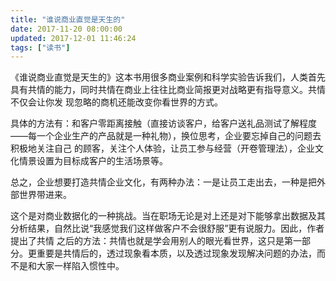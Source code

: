 ```yaml
---
title: "谁说商业直觉是天生的"
date: 2017-11-20 08:00:00
updated: 2017-12-01 11:46:24
tags: ["读书"]
---
```

《谁说商业直觉是天生的》这本书用很多商业案例和科学实验告诉我们，人类首先具有共情的能力，同时共情在商业上往往比商业简报更对战略更有指导意义。共情不仅会让你发
现忽略的商机还能改变你看世界的方式。

  

具体的方法有：和客户零距离接触（直接访谈客户，给客户送礼品测试了解程度——每一个企业生产的产品就是一种礼物），换位思考，企业要忘掉自己的问题去积极地关注自己
的顾客，关注个人体验，让员工参与经营（开卷管理法），企业文化情景设置为目标成客户的生活场景等。

  

总之，企业想要打造共情企业文化，有两种办法：一是让员工走出去，一种是把外部世界带进来。

  

这个是对商业数据化的一种挑战。当在职场无论是对上还是对下能够拿出数据及其分析结果，自然比说“我感觉我们这样做客户不会很舒服”更有说服力。因此，作者提出了共情
之后的方法：共情也就是学会用别人的眼光看世界，这只是第一部分。更重要是共情后的，透过现象看本质，以及透过现象发现解决问题的办法，而不是和大家一样陷入惯性中。

  

